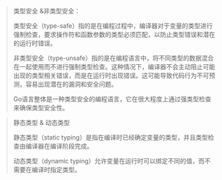 > 类型安全 &非类型安全：
>
> 类型安全（type-safe）指的是在编程过程中，编译器对于变量的类型进行强制检查，要求操作符和函数参数的类型必须匹配，以防止类型错误和潜在的运行时错误。
>
> 非类型安全（type-unsafe）指的是在编程语言中，将不同类型的数据混合在一起使用而不进行强制类型检查。这种情况下，编译器不会主动阻止可能出现的类型相关错误，而是在运行时出现错误。这可能导致代码行为不可预测，容易出现潜在的漏洞和安全问题。
>
> Go语言整体是一种类型安全的编程语言，它在很大程度上通过强类型检查来确保类型安全性。



> 静态类型 & 动态类型
>
> 静态类型（static typing）是指在编译时已经确定变量的类型，并且类型检查由编译器在编译阶段完成。
>
> 动态类型（dynamic typing）允许变量在运行时可以绑定不同的值，而不需要在编译时指定类型。